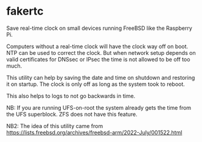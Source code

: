 # fakertc
Save real-time clock on small devices running FreeBSD like the Raspberry Pi.

Computers without a real-time clock will have the clock way off on 
boot. NTP can be used to correct the clock. But when network setup
depends on valid certificates for DNSsec or IPsec the time is not
allowed to be off too much.

This utility can help by saving the date and time on shutdown and
restoring it on startup. The clock is only off as long as the system
took to reboot.

This also helps to logs to not go backwards in time.

NB: If you are running UFS-on-root the system already gets the time
from the UFS superblock. ZFS does not have this feature.

NB2: The idea of this utility came from https://lists.freebsd.org/archives/freebsd-arm/2022-July/001522.html
